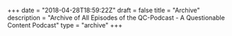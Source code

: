 +++
date = "2018-04-28T18:59:22Z"
draft = false
title = "Archive"
description = "Archive of All Episodes of the QC-Podcast - A Questionable Content Podcast"
type = "archive"
+++